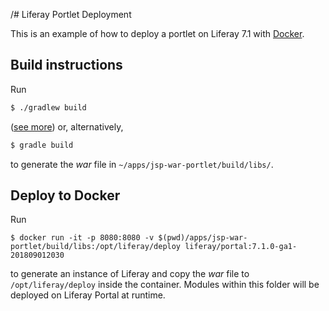 /# Liferay Portlet Deployment

This is an example of how to deploy a portlet on Liferay 7.1 with [Docker](https://hub.docker.com/r/liferay/portal/).

## Build instructions

Run 

```bash
$ ./gradlew build
```

([see more](https://docs.gradle.org/current/userguide/gradle_wrapper.html)) or, alternatively, 

```bash
$ gradle build
```

to generate the _war_ file in `~/apps/jsp-war-portlet/build/libs/`.

## Deploy to Docker

Run

```
$ docker run -it -p 8080:8080 -v $(pwd)/apps/jsp-war-portlet/build/libs:/opt/liferay/deploy liferay/portal:7.1.0-ga1-201809012030
```

to generate an instance of Liferay and copy the _war_ file to `/opt/liferay/deploy` inside the container. Modules within this folder will be deployed on Liferay Portal at runtime.